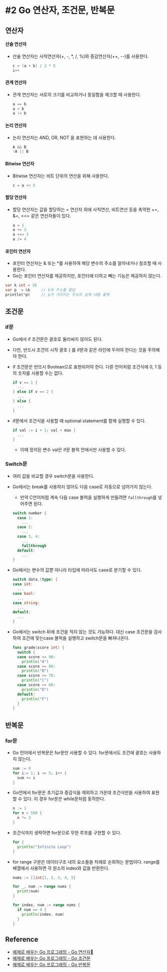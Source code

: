 # #2 Go 연산자, 조건문, 반복문

## 연산자

#### 산술 연산자

- 산술 연산자는 사칙연산자(+, -, *, /, %)와 증감연산자(++, --)를 사용한다.

  ```go
  c = (a + b) / 2 * 5
  i++
  ```

#### 관계 연산자

- 관계 연산자는 서로의 크기를 비교하거나 동일함을 체크할 때 사용한다.

  ```go
  a == b
  a > b
  a != b
  ```

#### 논리 연산자

- 논리 연산자는 AND, OR, NOT 을 표현하는 데 사용한다.

  ```go
  A && B
  !A || B
  ```

#### Bitwise 연산자

- Bitwise 연산자는 비트 단위의 연산을 위해 사용한다.

  ```go
  c = a << 5
  ```

#### 할당 연산자

- 할당 연산자는 값을 할당하는 = 연산자 외에 사칙연산, 비트연산 등을 축약한 +=, &=, <<= 같은 연산자들이 있다.

  ```dart
  a = 1
  a += 2
  a <<= 3
  a /= 4
  ```

#### 포인터 연산자

- 포인터 연산자는 & 또는 *를 사용하여 해당 변수의 주소를 알아내거나 참조할 때 사용한다.
- Go는 포인터 연산자를 제공하지만, 포인터에 더하고 빼는 기능은 제공하지 않는다.

```dart
var k int = 10
var p  = &k     // k의 주소를 할당
println(*p)     // p가 가리키는 주소의 실제 내용 출력
```

## 조건문

### if문

- Go에서 if 조건문은 괄호로 둘러싸지 않아도 된다.
- 다만, 반드시 조건의 시작 괄호 { 를 if문과 같은 라인에 두어야 한다는 것을 주의해야 한다.
- if 조건문은 반뜨시 Boolean으로 표현되어야 한다. 다른 언어처럼 조건식에 0, 1 등의 숫자를 사용할 수는 없다.

  ```go
  if v == 1 {
    ...
  } else if v == 2 {
    ...
  } else {
    ...
  }
  ```

- if문에서 조건식을 사용할 때 optional statement를 함께 실행할 수 있다.

  ```go
  if val := i + 1; val < max {
    ...
  }
  ```

  + 이때 정의된 변수 val은 if문 블럭 안에서만 사용할 수 있다.

### Switch문

- 여러 값을 비교할 경우 switch문을 사용한다. 
- Go에서는 break를 사용하지 않아도 다음 case로 자동으로 넘어가지 않는다.
  + 만약 C언어처럼  계속 다음 case 블럭을 실행하게 만들려면 `fallthrough`를 넣어주면 된다.  

  ```go
  switch number {
    case 1:
      ...
    case 2:
      ...
    case 3, 4:
      ...
      fallthrough
    default:
      ...
  }
  ```

- Go에서는 변수의 값뿐 아니라 타입에 따라서도 case로 분기할 수 있다.

  ```go
  switch data.(type) {
  case int:
    ...
  case bool:
    ...
  case string:
    ...
  default:
    ...
  }
  ```

- Go에서는 switch 뒤에 조건을 적지 않는 것도 가능하다. 대신 case 조건문을 검사하여 조건에 맞는case 블럭을 실행하고 switch문을 빠져나온다.

  ```go
  func grade(score int) {
    switch {
    case score >= 90:
      println("A")
    case score >= 80:
      println("B")
    case score >= 70:
      println("C")
    case score >= 60:
      println("D")
    default:
      println("F")
    }
  }
  ```

## 반복문

### for문

- Go 언어에서 반복문은 for문만 사용할 수 있다. for문에서도 조건에 괄호는 사용하지 않는다.

  ```go
  sum := 0
  for i:= 1; i <= 5; i++ {
    sum += i
  }
  ```

- Go언에서 for문은 초기값과 증감식을 제외하고 가운데 조건식만을 사용하여 표현할 수 있다. 이 경우 for문은 while문처럼 동작한다.

  ```go
  n := 1
  for n < 500 {
    n *= 3
  }
  ```

- 조건식까지 생략하면 for문으로 무한 루프를 구현할 수 있다.

  ```go
  for {
    println("Infinite Loop")
  }
  ```

- for range 구문은 데이터구조 내의 요소들을 차례로 순회하는 문법이다. range를 배열에서 사용하면 각 원소의 index와 값을 반환한다.

  ```go
  nums := []int{1, 2, 3, 4, 5}

  for _, num := range nums {
    print(num)
  }

  for index, num := range nums {
    if num == 4 {
      println(index, num)
    }
  }
  ```

## Reference

- [예제로 배우는 Go 프로그래밍 - Go 연산자](http://golang.site/go/article/6-Go-연산자)
- [예제로 배우는 Go 프로그래밍 - Go 조건문](http://golang.site/go/article/7-Go-조건문)
- [예제로 배우는 Go 프로그래밍 - Go 반복문](http://golang.site/go/article/8-Go-반복문)
